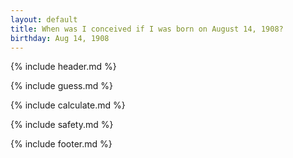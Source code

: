 ```yaml
---
layout: default
title: When was I conceived if I was born on August 14, 1908?
birthday: Aug 14, 1908
---
```


{% include header.md %}

{% include guess.md %}

{% include calculate.md %}

{% include safety.md %}

{% include footer.md %}



